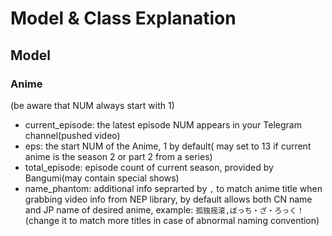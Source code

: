 # Model &  Class Explanation

## Model

### Anime
(be aware that NUM always start with 1)
* current_episode: the latest episode NUM appears in your Telegram channel(pushed video)
* eps: the start NUM of the Anime, 1 by default(  may set to 13 if current anime is the season 2 or part 2 from a  series)
* total_episode: episode count of current season, provided by Bangumi(may contain special shows)
* name_phantom: additional info seprarted by `,` to match anime title when grabbing video info from NEP library, by default allows both CN name and JP name of desired anime, example: `孤独摇滚,ぼっち・ざ・ろっく！`(change it to match more titles in case of abnormal naming convention)
